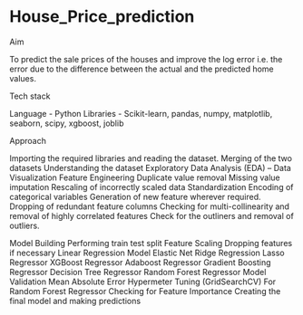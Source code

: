 # House_Price_prediction
Aim

To predict the sale prices of the houses and improve the log error i.e. the error due to the difference between the actual and the predicted home values.
 

Tech stack

Language - Python
Libraries - Scikit-learn, pandas, numpy, matplotlib, seaborn, scipy, xgboost, joblib
 

 

Approach

Importing the required libraries and reading the dataset.
Merging of the two datasets
Understanding the dataset
Exploratory Data Analysis (EDA) –
Data Visualization
Feature Engineering
Duplicate value removal
Missing value imputation
Rescaling of incorrectly scaled data
Standardization
Encoding of categorical variables
Generation of new feature wherever required.
Dropping of redundant feature columns
Checking for multi-collinearity and removal of highly correlated features
Check for the outliners and removal of outliers.
 

Model Building
Performing train test split
Feature Scaling
Dropping features if necessary
Linear Regression Model
Elastic Net
Ridge Regression
Lasso Regressor
XGBoost Regressor
Adaboost Regressor
Gradient Boosting Regressor
Decision Tree Regressor
Random Forest Regressor
Model Validation
Mean Absolute Error
Hypermeter Tuning (GridSearchCV)
For Random Forest Regressor
Checking for Feature Importance
Creating the final model and making predictions
